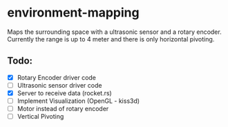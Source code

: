# environment-mapping
Maps the surrounding space with a ultrasonic sensor and a rotary encoder.
Currently the range is up to 4 meter and there is only horizontal pivoting.

## Todo:
 * [x] Rotary Encoder driver code  
 * [ ] Ultrasonic sensor driver code  
 * [x] Server to receive data (rocket.rs)  
 * [ ] Implement Visualization (OpenGL - kiss3d)    
 * [ ] Motor instead of rotary encoder  
 * [ ] Vertical Pivoting  
